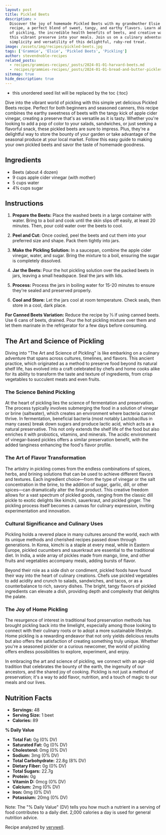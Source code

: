 ```yaml
---
layout: post
title: Pickled Beets
description: >
  Discover the joy of homemade Pickled Beets with my grandmother Elsie's easy-to-follow
  recipe, a perfect blend of sweet, tangy, and earthy flavors. Learn about the ancient art
  of pickling, the incredible health benefits of beets, and creative ways to incorporate
  this vibrant preserve into your meals. Join us on a culinary adventure that celebrates the
  simplicity and versatility of this delightful, ruby-red treat.
image: /assets/img/recipes/pickled-beets.jpg
tags: ['Grammie', 'Elsie', 'Pickled Beets', 'Pickling']
author: stevendnoble-recipes
related_posts:
  - recipes/grammies-recipes/_posts/2024-01-01-harvard-beets.md
  - recipes/grammies-recipes/_posts/2024-01-01-bread-and-butter-pickles.md
sitemap: true
hide_description: true
---
```


* this unordered seed list will be replaced by the toc
{:toc}

Dive into the vibrant world of pickling with this simple yet delicious Pickled Beets recipe. Perfect for both beginners and seasoned canners, this recipe combines the earthy sweetness of beets with the tangy kick of apple cider vinegar, creating a preserve that's as versatile as it is tasty. Whether you're looking to add a pop of color to your salads, sandwiches, or just seeking a flavorful snack, these pickled beets are sure to impress. Plus, they're a delightful way to store the bounty of your garden or take advantage of the seasonal produce at your local market. Follow this easy guide to making your own pickled beets and savor the taste of homemade goodness.

## Ingredients

* Beets (about 4 dozen)
* 9 cups apple cider vinegar (with mother)
* 5 cups water
* 4¾ cups sugar

## Instructions

1. **Prepare the Beets:** Place the washed beets in a large container with water. Bring to a boil and cook until the skin slips off easily, at least 20 minutes. Then, pour cold water over the beets to cool.

2. **Peel and Cut:** Once cooled, peel the beets and cut them into your preferred size and shape. Pack them tightly into jars.

3. **Make the Pickling Solution:** In a saucepan, combine the apple cider vinegar, water, and sugar. Bring the mixture to a boil, ensuring the sugar is completely dissolved.

4. **Jar the Beets:** Pour the hot pickling solution over the packed beets in jars, leaving a small headspace. Seal the jars with lids.

5. **Process:** Process the jars in boiling water for 15-20 minutes to ensure they're sealed and preserved properly.

6. **Cool and Store:** Let the jars cool at room temperature. Check seals, then store in a cool, dark place.

**For Canned Beets Variation:**
Reduce the recipe by ⅓ if using canned beets. Use 6 cans of beets, drained. Pour the hot pickling mixture over them and let them marinate in the refrigerator for a few days before consuming.

## The Art and Science of Pickling

Diving into "The Art and Science of Pickling" is like embarking on a culinary adventure that spans across cultures, timelines, and flavors. This ancient practice, which originated as a method to preserve food beyond its natural shelf life, has evolved into a craft celebrated by chefs and home cooks alike for its ability to transform the taste and texture of ingredients, from crisp vegetables to succulent meats and even fruits.

### The Science Behind Pickling

At the heart of pickling lies the science of fermentation and preservation. The process typically involves submerging the food in a solution of vinegar or brine (saltwater), which creates an environment where bacteria cannot thrive. In fermentation, beneficial bacteria (most notably Lactobacillus in many cases) break down sugars and produce lactic acid, which acts as a natural preservative. This not only extends the shelf life of the food but also enriches it with probiotics, vitamins, and minerals. The acidic environment of vinegar-based pickles offers a similar preservation benefit, with the added tanginess enhancing the food's flavor profile.

### The Art of Flavor Transformation

The artistry in pickling comes from the endless combinations of spices, herbs, and brining solutions that can be used to achieve different flavors and textures. Each ingredient choice—from the type of vinegar or the salt concentration in the brine, to the addition of sugar, garlic, dill, or other spices—can dramatically alter the final product. This creative freedom allows for a vast spectrum of pickled goods, ranging from the classic dill pickle to exotic delights like kimchi, sauerkraut, and pickled ginger. The pickling process itself becomes a canvas for culinary expression, inviting experimentation and innovation.

### Cultural Significance and Culinary Uses

Pickling holds a revered place in many cultures around the world, each with its unique methods and cherished recipes passed down through generations. In Korea, kimchi is a staple at every meal, while in Eastern Europe, pickled cucumbers and sauerkraut are essential to the traditional diet. In India, a wide array of pickles made from mango, lime, and other fruits and vegetables accompany meals, adding bursts of flavor.

Beyond their role as a side dish or condiment, pickled foods have found their way into the heart of culinary creations. Chefs use pickled vegetables to add acidity and crunch to salads, sandwiches, and tacos, or as a counterbalance to rich, savory dishes. The bright, tangy flavors of pickled ingredients can elevate a dish, providing depth and complexity that delights the palate.

### The Joy of Home Pickling

The resurgence of interest in traditional food preservation methods has brought pickling back into the limelight, especially among those looking to connect with their culinary roots or to adopt a more sustainable lifestyle. Home pickling is a rewarding endeavor that not only yields delicious results but also offers the satisfaction of creating something truly unique. Whether you're a seasoned pickler or a curious newcomer, the world of pickling offers endless possibilities to explore, experiment, and enjoy.

In embracing the art and science of pickling, we connect with an age-old tradition that celebrates the bounty of the earth, the ingenuity of our ancestors, and the shared joy of cooking. Pickling is not just a method of preservation; it's a way to add flavor, nutrition, and a touch of magic to our meals and our lives.

## Nutrition Facts

* **Servings:** 48
* **Serving Size:** 1 beet
* **Calories:** 89

**% Daily Value**

* **Total Fat:** 0g (0% DV)
* **Saturated Fat:** 0g (0% DV)
* **Cholesterol:** 0mg (0% DV)
* **Sodium:** 3mg (0% DV)
* **Total Carbohydrate:** 22.8g (8% DV)
* **Dietary Fiber:** 0g (0% DV)
* **Total Sugars:** 22.7g
* **Protein:** 0g
* **Vitamin D:** 0mcg (0% DV)
* **Calcium:** 2mg (0% DV)
* **Iron:** 0mg (0% DV)
* **Potassium:** 20mg (0% DV)

Note: The "% Daily Value" (DV) tells you how much a nutrient in a serving of food contributes to a daily diet. 2,000 calories a day is used for general nutrition advice.

Recipe analyzed by <a href="https://www.verywellfit.com/recipe-nutrition-analyzer-4157076" target="_blank">verywell</a>.

<script type="application/ld+json">
{
  "@context": "http://schema.org",
  "@type": "Recipe",
  "name": "Pickled Beets",
  "image": "pickled-beets.jpg",
  "author": {
    "@type": "Person",
    "name": "Steven D Noble"
  },
  "description": "A simple and delicious pickled beets recipe combining the earthy sweetness of beets with the tangy kick of apple cider vinegar.",
  "prepTime": "PT30M",
  "cookTime": "PT20M",
  "totalTime": "PT50M",
  "recipeYield": "48 servings",
  "recipeIngredient": [
    "Beets (about 4 dozen)",
    "9 cups apple cider vinegar (with mother)",
    "5 cups water",
    "4¾ cups sugar"
  ],
  "recipeInstructions": [
    {
      "@type": "HowToStep",
      "text": "Boil beets until the skin slips off, at least 20 minutes."
    },
    {
      "@type": "HowToStep",
      "text": "Peel and cut the beets, then pack them into jars."
    },
    {
      "@type": "HowToStep",
      "text": "Bring vinegar, water, and sugar to a boil and pour over beets."
    },
    {
      "@type": "HowToStep",
      "text": "Seal jars and process in boiling water for 15-20 minutes."
    }
  ],
  "nutrition": {
    "@type": "NutritionInformation",
    "calories": "89 calories",
    "fatContent": "0g",
    "saturatedFatContent": "0g",
    "cholesterolContent": "0mg",
    "sodiumContent": "3mg",
    "carbohydrateContent": "22.8g",
    "fiberContent": "0g",
    "sugarContent": "22.7g",
    "proteinContent": "0g"
  }
}
</script>
